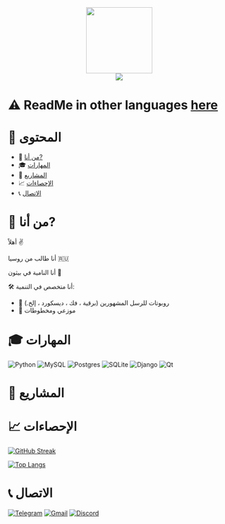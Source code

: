 <div align="center">
  <img src="https://media.giphy.com/media/3oKIPnAiaMCws8nOsE/giphy.gif" width=150>
</div>

<div align="center">
  <img src="https://komarev.com/ghpvc/?username=PepeCh1ll&color=red&style=flat-square">
</div>

# :warning: ReadMe in other languages [here](https://github.com/PepeCh1ll/PepeCh1ll)

# :page_facing_up: المحتوى

- :man: [من أنا?](#man-من-أنا)
- :mortar_board: [المهارات](#mortar_board-المهارات)
- :floppy_disk: [المشاريع](#floppy_disk-المشاريع)
- :chart_with_upwards_trend: [الإحصاءات](#chart_with_upwards_trend-الإحصاءات)
- :telephone_receiver: [الاتصال](#telephone_receiver-الاتصال)

# :man: من أنا?

أهلاً :v:

أنا طالب من روسيا :ru:

أنا النامية في بيثون :snake:

:hammer_and_wrench: أنا متخصص في التنمية:
- :space_invader: روبوتات للرسل المشهورين (برقية ، فك ، ديسكورد ، إلخ.)
- :wrench: موزعي ومخطوطات

# :mortar_board: المهارات

![Python](https://img.shields.io/badge/python-3670A0?style=for-the-badge&logo=python&logoColor=ffdd54)
![MySQL](https://img.shields.io/badge/mysql-%2300f.svg?style=for-the-badge&logo=mysql&logoColor=white)
![Postgres](https://img.shields.io/badge/postgres-%23316192.svg?style=for-the-badge&logo=postgresql&logoColor=white)
![SQLite](https://img.shields.io/badge/sqlite-%2307405e.svg?style=for-the-badge&logo=sqlite&logoColor=white)
![Django](https://img.shields.io/badge/django-%23092E20.svg?style=for-the-badge&logo=django&logoColor=white)
![Qt](https://img.shields.io/badge/Qt-%23217346.svg?style=for-the-badge&logo=Qt&logoColor=white)

# :floppy_disk: المشاريع

# :chart_with_upwards_trend: الإحصاءات

[![GitHub Streak](http://github-readme-streak-stats.herokuapp.com?user=PepeCh1ll&theme=dark&date_format=j%20M%5B%20Y%5D&locale=ar)](https://git.io/streak-stats)

[![Top Langs](https://github-readme-stats.vercel.app/api/top-langs/?username=PepeCh1ll&layout=compact&theme=dark&locale=ar)](https://github.com/anuraghazra/github-readme-stats)

# :telephone_receiver: الاتصال

[![Telegram](https://img.shields.io/badge/Telegram-2CA5E0?style=for-the-badge&logo=telegram&logoColor=white)](https://t.me/k0t0hlebushek)
[![Gmail](https://img.shields.io/badge/Gmail-D14836?style=for-the-badge&logo=gmail&logoColor=white)](mailto:kotohlebushek@mail.ru)
[![Discord](https://img.shields.io/badge/Discord-%237289DA.svg?style=for-the-badge&logo=discord&logoColor=white)](https://discord.com/users/628531217817665537)
